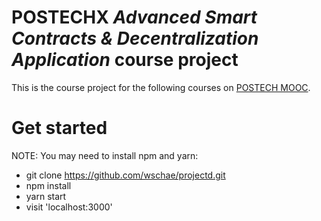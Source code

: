 # POSTECHX *Advanced Smart Contracts & Decentralization Application* course project

This is the course project for the following courses on [POSTECH MOOC](https://nm.smartlearn.kr/).

# Get started

NOTE: You may need to install npm and yarn:

* git clone https://github.com/wschae/projectd.git
* npm install
* yarn start
* visit 'localhost:3000'